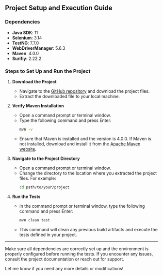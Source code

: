
## Project Setup and Execution Guide

### Dependencies

- **Java SDK**: 11
- **Selenium**: 3.14
- **TestNG**: 7.7.0
- **WebDriverManager**: 5.6.3
- **Maven**: 4.0.0
- **Surifiy**: 2.22.2

### Steps to Set Up and Run the Project

1. **Download the Project**

    - Navigate to the [GitHub repository](https://github.com/Pitchuka-kamalesh/Fitpeo) and download the project files.
    - Extract the downloaded file to your local machine.

2. **Verify Maven Installation**

    - Open a command prompt or terminal window.
    - Type the following command and press Enter:
      ```sh
      mvn -v
      ```
    - Ensure that Maven is installed and the version is 4.0.0. If Maven is not installed, download and install it from the [Apache Maven website](https://maven.apache.org/download.cgi).

3. **Navigate to the Project Directory**

    - Open a command prompt or terminal window.
    - Change the directory to the location where you extracted the project files. For example:
      ```sh
      cd path/to/your/project
      ```

4. **Run the Tests**

    - In the command prompt or terminal window, type the following command and press Enter:
      ```sh
      mvn clean test
      ```
    - This command will clean any previous build artifacts and execute the tests defined in your project.

---

Make sure all dependencies are correctly set up and the environment is properly configured before running the tests. If you encounter any issues, consult the project documentation or reach out for support.

Let me know if you need any more details or modifications!